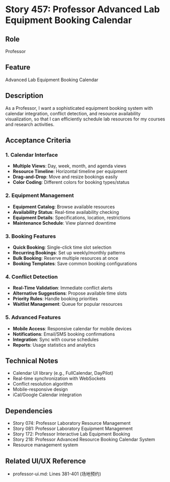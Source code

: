 # Story 457: Professor Advanced Lab Equipment Booking Calendar

## Role
Professor

## Feature
Advanced Lab Equipment Booking Calendar

## Description
As a Professor, I want a sophisticated equipment booking system with calendar integration, conflict detection, and resource availability visualization, so that I can efficiently schedule lab resources for my courses and research activities.

## Acceptance Criteria

### 1. Calendar Interface
- **Multiple Views**: Day, week, month, and agenda views
- **Resource Timeline**: Horizontal timeline per equipment
- **Drag-and-Drop**: Move and resize bookings easily
- **Color Coding**: Different colors for booking types/status

### 2. Equipment Management
- **Equipment Catalog**: Browse available resources
- **Availability Status**: Real-time availability checking
- **Equipment Details**: Specifications, location, restrictions
- **Maintenance Schedule**: View planned downtime

### 3. Booking Features
- **Quick Booking**: Single-click time slot selection
- **Recurring Bookings**: Set up weekly/monthly patterns
- **Bulk Booking**: Reserve multiple resources at once
- **Booking Templates**: Save common booking configurations

### 4. Conflict Detection
- **Real-Time Validation**: Immediate conflict alerts
- **Alternative Suggestions**: Propose available time slots
- **Priority Rules**: Handle booking priorities
- **Waitlist Management**: Queue for popular resources

### 5. Advanced Features
- **Mobile Access**: Responsive calendar for mobile devices
- **Notifications**: Email/SMS booking confirmations
- **Integration**: Sync with course schedules
- **Reports**: Usage statistics and analytics

## Technical Notes
- Calendar UI library (e.g., FullCalendar, DayPilot)
- Real-time synchronization with WebSockets
- Conflict resolution algorithm
- Mobile-responsive design
- iCal/Google Calendar integration

## Dependencies
- Story 074: Professor Laboratory Resource Management
- Story 081: Professor Laboratory Equipment Management
- Story 172: Professor Interactive Lab Equipment Booking
- Story 218: Professor Advanced Resource Booking Calendar System
- Resource management system

## Related UI/UX Reference
- professor-ui.md: Lines 381-401 (场地预约)